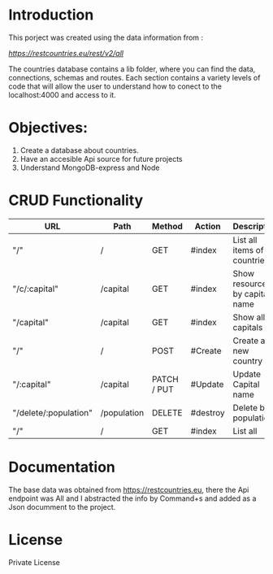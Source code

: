 # Introduction

This porject was created using the data information from : 

*https://restcountries.eu/rest/v2/all*

The countries database contains a lib folder, where you can find the data, connections, schemas and routes. Each section contains a variety levels of code that will allow the user to understand how to conect to the localhost:4000 and access to it. 


# Objectives: 

1. Create a database about countries.
2. Have an accesible Api source for future projects
3. Understand MongoDB-express and Node

# CRUD Functionality

|      URL                |  Path        |  Method       |   Action |   Description                 |
|-------------------------|--------------|---------------|----------|-------------------------------|
|       "/"               |   /          |   GET         |  #index  |  List all items of countries  |
| "/c/:capital"       |   /capital    |   GET         |  #index  | Show resources by capital name |
| "/capital"           |   /capital      |   GET         |  #index  | Show all capitals  
|       "/"               |   /          |   POST        |  #Create | Create a new country        |
| "/:capital"         |   /capital     |   PATCH / PUT |  #Update | Update Capital name            |
| "/delete/:population"           |   /population       |   DELETE      | #destroy | Delete by population                 |
|       "/"               |   /          |   GET         |  #index  | List all 


# Documentation

The base data was obtained from https://restcountries.eu, there the Api endpoint was All and I abstracted the info by Command+s and added as a Json documment to the project. 


# License

Private License

